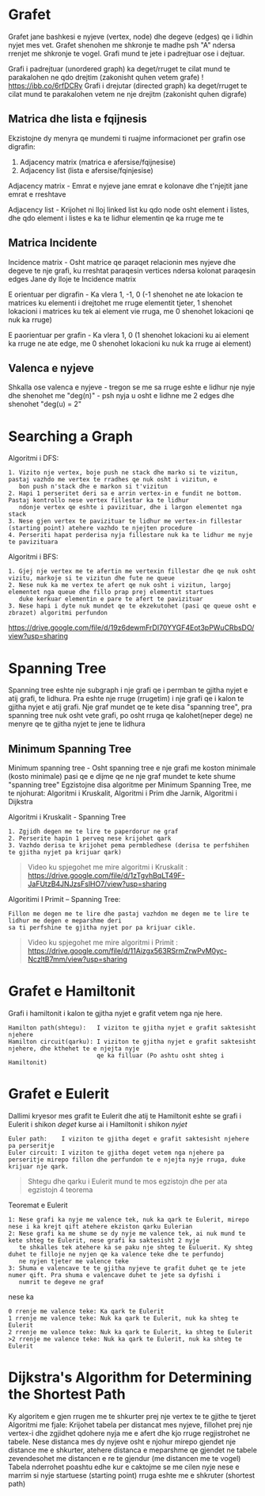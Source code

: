 # Grafet
Grafet jane bashkesi e nyjeve (vertex, node) dhe degeve (edges) qe i lidhin nyjet mes vet. Grafet shenohen me shkronje te madhe psh "A" ndersa rrenjet me shkronje te vogel. Grafi mund te jete i padrejtuar ose i dejtuar.

Grafi i padrejtuar (unordered graph) ka deget/rruget te cilat mund te parakalohen ne qdo drejtim (zakonisht quhen vetem grafe)
! https://ibb.co/6rfDCRy
Grafi i drejutar (directed graph) ka deget/rruget te cilat mund te parakalohen vetem ne nje drejitm (zakonisht quhen digrafe) 
 
##	Matrica dhe lista e fqijnesis
Ekzistojne dy menyra qe mundemi ti ruajme informacionet per grafin ose digrafin:
1. Adjacency matrix (matrica e afersise/fqijnesise) 
2. Adjacency list (lista e afersise/fqinjesise)
 

Adjacency matrix - Emrat e nyjeve jane emrat e kolonave dhe t'njejtit jane emrat e rreshtave

Adjacency list - Krijohet ni lloj linked list ku qdo node osht element i listes, dhe qdo element i listes e ka te 
                 lidhur elementin qe ka rruge me te
                 
##	    Matrica Incidente

Incidence matrix - Osht matrice qe paraqet relacionin mes nyjeve dhe degeve te nje grafi, ku rreshtat paraqesin vertices
ndersa kolonat paraqesin edges 
Jane dy lloje te Incidence matrix

E orientuar per digrafin - Ka vlera 1, -1, 0 (-1 shenohet ne ate lokacion te matrices ku elementi i drejtohet me rruge elementit tjeter, 1 shenohet lokacioni i matrices ku tek ai element vie rruga, me 0 shenohet lokacioni qe nuk ka rruge)
 
E paorientuar per grafin - Ka vlera 1, 0 (1 shenohet lokacioni ku ai element ka rruge ne ate edge, me 0 shenohet lokacioni ku nuk ka rruge ai element)
 
##	Valenca e nyjeve

Shkalla ose valenca e nyjeve - tregon se me sa rruge eshte e lidhur nje nyje dhe shenohet me "deg(n)" - psh nyja u osht e lidhne me 2 edges dhe shenohet "deg(u) = 2"
 

#	Searching a Graph

Algoritmi i DFS:
```
1. Vizito nje vertex, boje push ne stack dhe marko si te vizitun, pastaj vazhdo me vertex te rradhes qe nuk osht i vizitun, e 
   bon push n'stack dhe e markon si t'vizitun
2. Hapi 1 perseritet deri sa e arrin vertex-in e fundit ne bottom. Pastaj kontrollo nese vertex fillestar ka te lidhur 
   ndonje vertex qe eshte i pavizituar, dhe i largon elementet nga stack
3. Nese gjen vertex te pavizituar te lidhur me vertex-in fillestar (starting point) atehere vazhdo te njejten procedure
4. Perseriti hapat perderisa nyja fillestare nuk ka te lidhur me nyje te pavizituara
```
Algoritmi i BFS:
```
1. Gjej nje vertex me te afertin me vertexin fillestar dhe qe nuk osht vizitu, markoje si te vizitun dhe fute ne queue
2. Nese nuk ka me vertex te afert qe nuk osht i vizitun, largoj elementet nga queue dhe fillo prap prej elementit startues 
   duke kerkuar elementin e pare te afert te pavizituar
3. Nese hapi i dyte nuk mundet qe te ekzekutohet (pasi qe queue osht e zbrazet) algoritmi perfundon
```
https://drive.google.com/file/d/19z6dewmFrDI70YYGF4Eot3pPWuCRbsDO/view?usp=sharing
#	 Spanning Tree

Spanning tree eshte nje subgraph i nje grafi qe i permban te gjitha nyjet e atij grafi, te lidhura. Pra eshte nje rruge (rrugetim) i nje grafi qe i kalon te gjitha nyjet e atij grafi. Nje graf mundet qe te kete disa "spanning tree", pra spanning tree nuk osht vete grafi, po osht rruga qe kalohet(neper dege) ne menyre qe te gjitha nyjet te jene te lidhura
##	Minimum Spanning Tree
Minimum spanning tree - Osht spanning tree e nje grafi me koston minimale (kosto minimale) pasi qe e dijme qe ne nje graf mundet te kete shume "spanning tree"
Egzistojne disa algoritme per Minimum Spanning Tree, me te njohurat: Algoritmi i Kruskalit, Algoritmi i Prim dhe Jarnik, Algoritmi i Dijkstra

Algoritmi i Kruskalit - Spanning Tree
```
1. Zgjidh degen me te lire te paperdorur ne graf
2. Perserite hapin 1 perveq nese krijohet qark
3. Vazhdo derisa te krijohet pema permbledhese (derisa te perfshihen te gjitha nyjet pa krijuar qark)
```
> Video ku spjegohet me mire algoritmi i Kruskalit : https://drive.google.com/file/d/1zTgvhBqLT49F-JaFUtzB4JNJzsFslHO7/view?usp=sharing

Algoritimi I Primit – Spanning Tree:

```
Fillon me degen me te lire dhe pastaj vazhdon me degen me te lire te lidhur me degen e meparshme deri
sa ti perfshine te gjitha nyjet por pa krijuar cikle.
```
> Video ku spjegohet me mire algoritmi i Primit : https://drive.google.com/file/d/11Aizgx563RSrmZrwPvM0yc-NczltB7mm/view?usp=sharing

#	Grafet e Hamiltonit

Grafi i hamiltonit i kalon te gjitha nyjet e grafit vetem nga nje here.

```
Hamilton path(shtegu):   I viziton te gjitha nyjet e grafit saktesisht njehere
Hamilton circuit(qarku): I viziton te gjitha nyjet e grafit saktesisht njehere, dhe kthehet te e njejta nyje 
                         qe ka filluar (Po ashtu osht shteg i Hamiltonit)

```

# Grafet e Eulerit

Dallimi kryesor mes grafit te Eulerit dhe atij te Hamiltonit eshte se grafi i Eulerit i shikon *deget* kurse ai i Hamiltonit i shikon *nyjet*
```
Euler path:    I viziton te gjitha deget e grafit saktesisht njehere pa perseritje
Euler circuit: I viziton te gjitha deget vetem nga njehere pa perseritje mirepo fillon dhe perfundon te e njejta nyje rruga, duke krijuar nje qark. 
```
 > Shtegu dhe qarku i Eulerit mund te mos egzistojn dhe per ata egzistojn 4 teorema

Teoremat e Eulerit
```
1: Nese grafi ka nyje me valence tek, nuk ka qark te Eulerit, mirepo nese i ka krejt qift atehere ekziston qarku Eulerian
2: Nese grafi ka me shume se dy nyje me valence tek, ai nuk mund te kete shteg te Eulerit, nese grafi ka saktesisht 2 nyje 
   te shkalles tek atehere ka se paku nje shteg te Euluerit. Ky shteg duhet te filloje ne nyjen qe ka valence teke dhe te perfundoj 
   ne nyjen tjeter me valence teke
3: Shuma e valencave te te gjitha nyjeve te grafit duhet qe te jete numer qift. Pra shuma e valencave duhet te jete sa dyfishi i 
   numrit te degeve ne graf  
```

nese ka

```
0 rrenje me valence teke: Ka qark te Eulerit
1 rrenje me valence teke: Nuk ka qark te Eulerit, nuk ka shteg te Eulerit
2 rrenje me valence teke: Nuk ka qark te Eulerit, ka shteg te Eulerit
>2 rrenje me valence teke: Nuk ka qark te Eulerit, nuk ka shteg te Eulerit
```

        

# Dijkstra's Algorithm for Determining the Shortest Path
Ky algoritem e gjen rrugen me te shkurter prej nje vertex te te gjithe te tjeret
Algoritmi me fjale:
Krijohet tabela per distancat mes nyjeve, fillohet prej nje vertex-i dhe zgjidhet qdohere nyja me e afert dhe kjo rruge regjistrohet ne tabele.
Nese distanca mes dy nyjeve osht e njohur mirepo gjendet nje distance me e shkurter, atehere distanca e meparshme qe gjendet ne tabele zevendesohet me distancen e re te gjendur (me distancen me te vogel)
Tabela nderrohet poashtu edhe kur e caktojme se me cilen nyje nese e marrim si nyje startuese (starting point) rruga eshte me e shkruter (shortest path)
